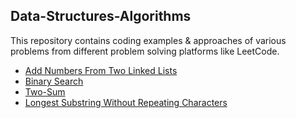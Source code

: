 <!DOCTYPE html>
<html>
<head>
<title>Page Title</title>
<meta name="viewport" content="width=device-width, initial-scale=1">
<meta name="viewport" content="width=device-width, initial-scale=1, maximum-scale=1, user-scalable=no">
<link href="https://cdn.jsdelivr.net/npm/bootstrap@5.0.2/dist/css/bootstrap.min.css" rel="stylesheet" integrity="sha384-EVSTQN3/azprG1Anm3QDgpJLIm9Nao0Yz1ztcQTwFspd3yD65VohhpuuCOmLASjC" crossorigin="anonymous">
</head>
<body>
<h2>Data-Structures-Algorithms</h2>
<p>This repository contains coding examples & approaches of various problems from different problem solving platforms like LeetCode.</p>
<div class="container-fluid">
  <ul>
    <li><a class="link-info" href="https://leetcode.com/problems/add-two-numbers/">Add Numbers From Two Linked Lists</a></li>
    <li><a class="link-info" href="https://leetcode.com/problems/binary-search/">Binary Search</a></li>
    <li><a class="link-info" href="https://leetcode.com/problems/two-sum/">Two-Sum</a></li>
    <li><a class="link-info" href="https://leetcode.com/problems/longest-substring-without-repeating-characters/">Longest Substring Without Repeating Characters</a></li>
  </ul>
</div>

</body>
</html>
